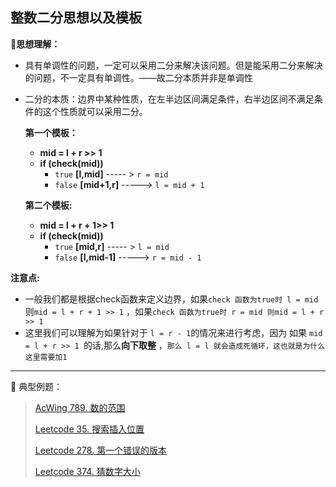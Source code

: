 ## 整数二分思想以及模板

**📝思想理解：**

- 具有单调性的问题，一定可以采用二分来解决该问题。但是能采用二分来解决的问题，不一定具有单调性。——故二分本质并非是单调性

- 二分的本质：边界中某种性质，在左半边区间满足条件，右半边区间不满足条件的这个性质就可以采用二分。

  **第一个模板：**

  - **mid = l + r >> 1**
  - **if (check(mid))** 
    - `true` **[l,mid]** ----- > `r = mid`
    - `false` **[mid+1,r]** -----> `l = mid + 1`

  **第二个模板:**

  - **mid = l + r + 1>> 1**
  - **if (check(mid))** 
    - `true` **[mid,r]** ----- > `l = mid`
    - `false` **[l,mid-1]** -----> `r = mid - 1`

**注意点:**

- 一般我们都是根据check函数来定义边界，如果`check 函数为true时 l = mid` 则`mid = l + r + 1 >> 1` ，如果`check 函数为true时 r = mid 则mid = l + r >> 1`
- 这里我们可以理解为如果针对于 `l = r - 1`的情况来进行考虑，因为 如果 `mid = l + r >> 1 `的话,那么**向下取整** ，`那么 l = l 就会造成死循环，这也就是为什么这里需要加1`

****
📑 典型例题：

> [AcWing 789. 数的范围](https://www.acwing.com/problem/content/791/)
>
> [Leetcode 35. 搜索插入位置](https://leetcode-cn.com/problems/search-insert-position/)
>
> [Leetcode 278. 第一个错误的版本](https://leetcode-cn.com/problems/first-bad-version/)
>
> [Leetcode 374. 猜数字大小](https://leetcode-cn.com/problems/guess-number-higher-or-lower/)
>